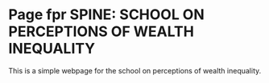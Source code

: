 # Page fpr SPINE: SCHOOL ON PERCEPTIONS OF WEALTH INEQUALITY

This is a simple webpage for the school on perceptions of wealth inequality.

